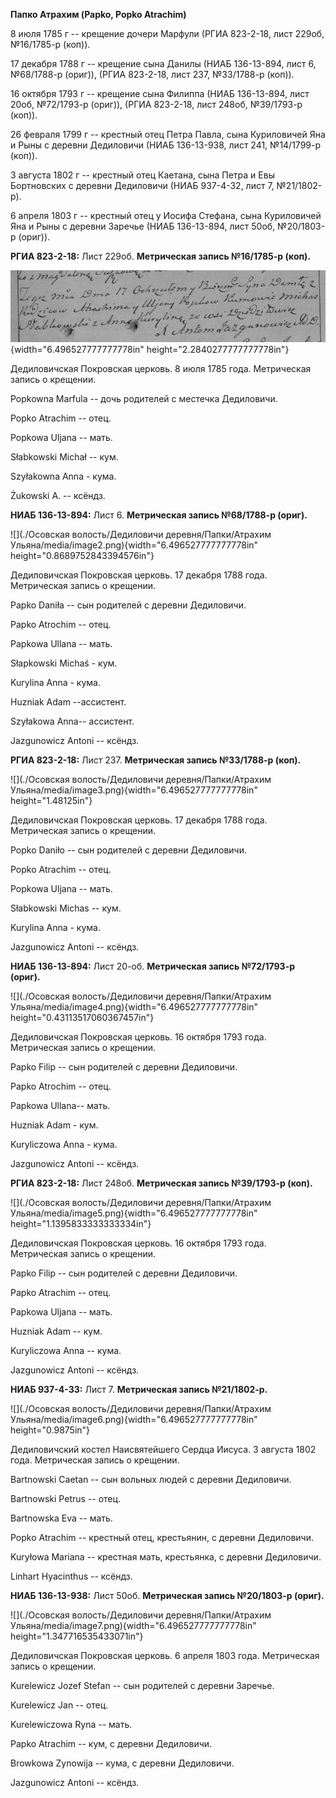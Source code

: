 **Папко Атрахим (Papko, Popko Atrachim)**

8 июля 1785 г -- крещение дочери Марфули (РГИА 823-2-18, лист 229об,
№16/1785-р (коп)).

17 декабря 1788 г -- крещение сына Данилы (НИАБ 136-13-894, лист 6,
№68/1788-р (ориг)), (РГИА 823-2-18, лист 237, №33/1788-р (коп)).

16 октября 1793 г -- крещение сына Филиппа (НИАБ 136-13-894, лист 20об,
№72/1793-р (ориг)), (РГИА 823-2-18, лист 248об, №39/1793-р (коп)).

26 февраля 1799 г -- крестный отец Петра Павла, сына Куриловичей Яна и
Рыны с деревни Дедиловичи (НИАБ 136-13-938, лист 241, №14/1799-р (коп)).

3 августа 1802 г -- крестный отец Каетана, сына Петра и Евы Бортновских
с деревни Дедиловичи (НИАБ 937-4-32, лист 7, №21/1802-р).

6 апреля 1803 г -- крестный отец у Иосифа Стефана, сына Куриловичей Яна
и Рыны с деревни Заречье (НИАБ 136-13-894, лист 50об, №20/1803-р
(ориг)).

**РГИА 823-2-18:** Лист 229об. **Метрическая запись №16/1785-р (коп).**

![](./media/53e1d623215ed2e2940fbb83ef8950be2c648be0.png){width="6.496527777777778in"
height="2.2840277777777778in"}

Дедиловичская Покровская церковь. 8 июля 1785 года. Метрическая запись о
крещении.

Popkowna Marfula -- дочь родителей с местечка Дедиловичи.

Popko Atrachim -- отец.

Popkowa Uljana -- мать.

Słabkowski Michał -- кум.

Szyłakowna Anna - кума.

Żukowski A. -- ксёндз.

**НИАБ 136-13-894:** Лист 6. **Метрическая запись №68/1788-р (ориг).**

![](./Осовская волость/Дедиловичи деревня/Папки/Атрахим Ульяна/media/image2.png){width="6.496527777777778in"
height="0.8689752843394576in"}

Дедиловичская Покровская церковь. 17 декабря 1788 года. Метрическая
запись о крещении.

Papko Daniła -- сын родителей с деревни Дедиловичи.

Papko Atrochim -- отец.

Papkowa Ullana -- мать.

Słapkowski Michaś - кум.

Kurylina Anna - кума.

Huzniak Adam --ассистент.

Szyłakowa Anna-- ассистент.

Jazgunowicz Antoni -- ксёндз.

**РГИА 823-2-18:** Лист 237. **Метрическая запись №33/1788-р (коп).**

![](./Осовская волость/Дедиловичи деревня/Папки/Атрахим Ульяна/media/image3.png){width="6.496527777777778in"
height="1.48125in"}

Дедиловичская Покровская церковь. 17 декабря 1788 года. Метрическая
запись о крещении.

Popko Daniło -- сын родителей с деревни Дедиловичи.

Popko Atrachim -- отец.

Popkowa Uljana -- мать.

Słabkowski Michas -- кум.

Kurylina Anna - кума.

Jazgunowicz Antoni -- ксёндз.

**НИАБ 136-13-894:** Лист 20-об. **Метрическая запись №72/1793-р
(ориг).**

![](./Осовская волость/Дедиловичи деревня/Папки/Атрахим Ульяна/media/image4.png){width="6.496527777777778in"
height="0.43113517060367457in"}

Дедиловичская Покровская церковь. 16 октября 1793 года. Метрическая
запись о крещении.

Papko Filip -- сын родителей с деревни Дедиловичи.

Papko Atrоchim -- отец.

Papkowa Ullana-- мать.

Huzniak Adam - кум.

Kuryliczowa Anna - кума.

Jazgunowicz Antoni -- ксёндз.

**РГИА 823-2-18:** Лист 248об. **Метрическая запись №39/1793-р (коп).**

![](./Осовская волость/Дедиловичи деревня/Папки/Атрахим Ульяна/media/image5.png){width="6.496527777777778in"
height="1.1395833333333334in"}

Дедиловичская Покровская церковь. 16 октября 1793 года. Метрическая
запись о крещении.

Papko Filip -- сын родителей с деревни Дедиловичи.

Papko Atrachim -- отец.

Papkowa Uljana -- мать.

Huzniak Adam -- кум.

Kuryliczowa Anna -- кума.

Jazgunowicz Antoni -- ксёндз.

**НИАБ 937-4-33:** Лист 7. **Метрическая запись №21/1802-р.**

![](./Осовская волость/Дедиловичи деревня/Папки/Атрахим Ульяна/media/image6.png){width="6.496527777777778in"
height="0.9875in"}

Дедиловичский костел Наисвятейшего Сердца Иисуса. 3 августа 1802 года.
Метрическая запись о крещении.

Bartnowski Caetan -- сын вольных людей с деревни Дедиловичи.

Bartnowski Petrus -- отец.

Bartnowska Eva -- мать.

Popko Atrachim -- крестный отец, крестьянин, с деревни Дедиловичи.

Kuryłowa Mariana -- крестная мать, крестьянка, с деревни Дедиловичи.

Linhart Hyacinthus -- ксёндз.

**НИАБ 136-13-938:** Лист 50об. **Метрическая запись №20/1803-р
(ориг).**

![](./Осовская волость/Дедиловичи деревня/Папки/Атрахим Ульяна/media/image7.png){width="6.496527777777778in"
height="1.347716535433071in"}

Дедиловичская Покровская церковь. 6 апреля 1803 года. Метрическая запись
о крещении.

Kurelewicz Jozef Stefan -- сын родителей с деревни Заречье.

Kurelewicz Jan -- отец.

Kurelewiczowa Ryna -- мать.

Papko Atrachim -- кум, с деревни Дедиловичи.

Browkowa Zynowija -- кума, с деревни Дедиловичи.

Jazgunowicz Antoni -- ксёндз.
